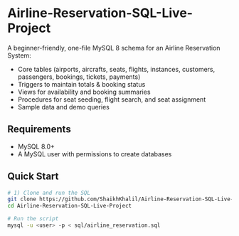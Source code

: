 # Airline-Reservation-SQL-Live-Project

A beginner-friendly, one-file MySQL 8 schema for an Airline Reservation System:
- Core tables (airports, aircrafts, seats, flights, instances, customers, passengers, bookings, tickets, payments)
- Triggers to maintain totals & booking status
- Views for availability and booking summaries
- Procedures for seat seeding, flight search, and seat assignment
- Sample data and demo queries

## Requirements
- MySQL 8.0+
- A MySQL user with permissions to create databases

## Quick Start

```bash
# 1) Clone and run the SQL
git clone https://github.com/ShaikhKhalil/Airline-Reservation-SQL-Live-Project.git
cd Airline-Reservation-SQL-Live-Project

# Run the script
mysql -u <user> -p < sql/airline_reservation.sql
